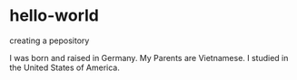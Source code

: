 # hello-world
creating a pepository

I was born and raised in Germany. My Parents are Vietnamese. I studied in the United States of America.

